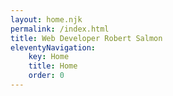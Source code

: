```yaml
---
layout: home.njk
permalink: /index.html
title: Web Developer Robert Salmon
eleventyNavigation:
    key: Home
    title: Home
    order: 0
---
```


